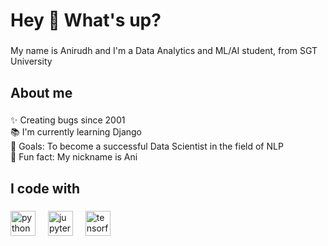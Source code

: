 <h1 align="left">Hey 👋 What's up?</h1>

###

<p align="left">My name is Anirudh and I'm a Data Analytics and ML/AI student, from SGT University</p>

###

<h2 align="left">About me</h2>

###

<p align="left">✨ Creating bugs since 2001<br>📚 I'm currently learning Django<br>🎯 Goals: To become a successful Data Scientist in the field of NLP<br>🎲 Fun fact: My nickname is Ani</p>

###

<h2 align="left">I code with</h2>

###

<div align="left">
  <img src="https://cdn.jsdelivr.net/gh/devicons/devicon/icons/python/python-original.svg" height="40" alt="python logo" />
  <img width="12" />
  <img src="https://cdn.jsdelivr.net/gh/devicons/devicon/icons/jupyter/jupyter-original.svg" height="40" alt="jupyter notebook logo" />
  <img width="12" />
  <img src="https://cdn.jsdelivr.net/gh/devicons/devicon/icons/tensorflow/tensorflow-original.svg" height="40" alt="tensorflow logo" />
</div>


###
